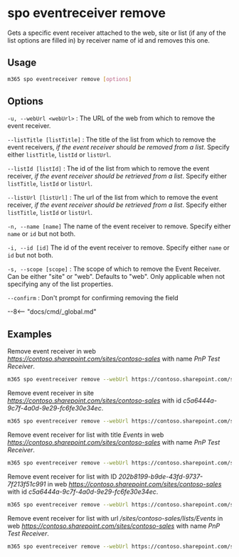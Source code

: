 # spo eventreceiver remove

Gets a specific event receiver attached to the web, site or list (if any of the list options are filled in) by receiver name of id and removes this one.

## Usage

```sh
m365 spo eventreceiver remove [options]
```

## Options

`-u, --webUrl <webUrl>`
: The URL of the web from which to remove the event receiver.

`--listTitle [listTitle]`
: The title of the list from which to remove the event receivers, _if the event receiver should be removed from a list_.
Specify either `listTitle`, `listId` or `listUrl`.

`--listId [listId]`
: The id of the list from which to remove the event receiver, _if the event receiver should be retrieved from a list_.
Specify either `listTitle`, `listId` or `listUrl`.

`--listUrl [listUrl]`
: The url of the list from which to remove the event receiver, _if the event receiver should be retrieved from a list_.
Specify either `listTitle`, `listId` or `listUrl`.

`-n, --name [name]`
The name of the event receiver to remove. Specify either `name` or `id` but not both.

`-i, --id [id]`
The id of the event receiver to remove. Specify either `name` or `id` but not both.

`-s, --scope [scope]`
: The scope of which to remove the Event Receiver.
Can be either "site" or "web". Defaults to "web". Only applicable when not specifying any of the list properties.

`--confirm`
: Don't prompt for confirming removing the field

--8<-- "docs/cmd/_global.md"

## Examples

Remove event receiver in web _<https://contoso.sharepoint.com/sites/contoso-sales>_ with name _PnP Test Receiver_.

```sh
m365 spo eventreceiver remove --webUrl https://contoso.sharepoint.com/sites/contoso-sales --name 'PnP Test Receiver'
```

Remove event receiver in site _<https://contoso.sharepoint.com/sites/contoso-sales>_ with id _c5a6444a-9c7f-4a0d-9e29-fc6fe30e34ec_.

```sh
m365 spo eventreceiver remove --webUrl https://contoso.sharepoint.com/sites/contoso-sales --scope site --id c5a6444a-9c7f-4a0d-9e29-fc6fe30e34ec
```

Remove event receiver for list with title _Events_ in web _<https://contoso.sharepoint.com/sites/contoso-sales>_ with name _PnP Test Receiver_.

```sh
m365 spo eventreceiver remove --webUrl https://contoso.sharepoint.com/sites/contoso-sales --listTitle Events --name 'PnP Test Receiver'
```

Remove event receiver for list with ID _202b8199-b9de-43fd-9737-7f213f51c991_ in web _<https://contoso.sharepoint.com/sites/contoso-sales>_ with id _c5a6444a-9c7f-4a0d-9e29-fc6fe30e34ec_.

```sh
m365 spo eventreceiver remove --webUrl https://contoso.sharepoint.com/sites/contoso-sales --listId '202b8199-b9de-43fd-9737-7f213f51c991' --id c5a6444a-9c7f-4a0d-9e29-fc6fe30e34ec
```

Remove event receiver for list with url _/sites/contoso-sales/lists/Events_ in web _<https://contoso.sharepoint.com/sites/contoso-sales>_ with name _PnP Test Receiver_.

```sh
m365 spo eventreceiver remove --webUrl https://contoso.sharepoint.com/sites/contoso-sales --listUrl '/sites/contoso-sales/lists/Events' --name 'PnP Test Receiver'
```
